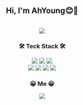 

<!--
**slamdunk11/slamdunk11** is a ✨ _special_ ✨ repository because its `README.md` (this file) appears on your GitHub profile.

Here are some ideas to get you started:

- 🔭 I’m currently working on ...
- 🌱 I’m currently learning ...
- 👯 I’m looking to collaborate on ...
- 🤔 I’m looking for help with ...
- 💬 Ask me about ...
- 📫 How to reach me: ...
- 😄 Pronouns: ...
- ⚡ Fun fact: ...
-->
<div align="center">
  
## Hi, I'm AhYoung😊👋
  
</br>
  
  <img src="https://images.hive.blog/0x0/https://cdn.steemitimages.com/DQmTJ2ZYYfg2yfDBrHo9KNWN76QXbp9mpZ9qQu5cee2Hbgr/gmfgmf.gif"/>
  
</br>

### 🛠 Teck Stack 🛠
<img src="https://img.shields.io/badge/HTML-dd4b25?style=flat-square&logo=HTML5&logoColor=white"/></a>
<img src="https://img.shields.io/badge/CSS-3595cf?style=flat-square&logo=CSS3&logoColor=white"/></a>
<img src="https://img.shields.io/badge/Javascript-F7DF1E?style=flat-square&logo=Javascript&logoColor=white"/></a>
</br>
<img src="https://img.shields.io/badge/React-61DAFB?style=flat-square&logo=React&logoColor=white"/></a>
<img src="https://img.shields.io/badge/Redux-764ABC?style=flat-square&logo=Redux&logoColor=white"/></a>
<img src="https://img.shields.io/badge/styled-components-DB7093?style=flat-square&logo=styled-components&logoColor=white"/></a>
<img src="https://img.shields.io/badge/Amazon AWS-232F3E?style=flat-square&logo=Amazon AWS&logoColor=white"/></a>


### 😀 Me 😀
<a href="https://velog.io/@slamdunk11" target="_blank"><img src="https://img.shields.io/badge/Velog-20c997?style=flat-square&logo=Vimeo&logoColor=white"/></a>

</br>


</div>
